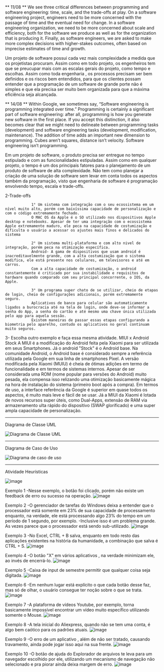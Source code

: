** 11/08 **
We see three critical differences between programming and software engineering: time, scale, and the trade-offs at play. On a software engineering project, engineers need to be 
more concerned with the passage of time and the eventual need for change. In a software engineering organization, we need to be more concerned about scale and efficiency, both for 
the software we produce as well as for the organization that is producing it. Finally, as software engineers, we are asked to make more complex decisions with higher-stakes outcomes, often based 
on imprecise estimates of time and growth.

Um projeto de software possui cada vez mais complexidade a medida que os projetistas procuram. Assim como em todo projeto, os engenheiros tem que se preucupar mais com as escalas 
gerais do projeto, como tempo e escolhas.
Assim como toda engenharia , os processos precisam ser bem definidos e os riscos bem entendidos, para que os clientes possam entender que a programação
de um software de grande porte não é simples e que ela precisa ser muito bem organizada para que a máxima eficiência seja alcançada.

** 14/08 **
Within Google, we sometimes say, “Software engineering is programming integrated over time.” Programming is certainly a significant part of software engineering: after all, programming is 
how you generate new software in the first place. If you accept this distinction, it also becomes clear that we might need to delineate between programming tasks (development) and software 
engineering tasks (development, modification, maintenance). The addition of time adds an important new dimension to programming. Cubes aren’t squares, distance isn’t velocity.
Software engineering isn’t programming.

Em um projeto de software, o produto precisa ser entregue no tempo estipulado e com as funcionalidades estipuladas. Assim como em qualquer projeto, o tempo é um dos principais fatores para 
o planejamento de um produto de software de alta complexidade. Não tem como planejar a criação de uma solução de software sem levar em conta todos os aspectos também da programação, visto que engenharia de software
é programação envolvendo tempo, escala e trade-offs.

2-Trade-offs

                1° Um sistema com integração com o seu ecossistema em um nível muito alto, porém com baixíssima capacidade de personalização e com o código extremamente fechado.
                O MAC OS da Apple é o SO utilizado nos dispositivos Apple desktop e notebooks. Apesar de ter uma integração com o ecossistema Apple extremamente maduro, ele peca na capacidade de costumização e dificulta o usuário a acessar os ajustes mais finos e delicados do sistema
                
                2° Um sistema multi-plataforma e com alto nivel de integração, porém peca na otimização específica.
                Android- A gama de dispositivos que usam android é inacreditavelmente grande, com a alta costumização que o sistema modifica, ele está presente nos celulares, em televisores e até em carros.
                Com a alta capacidade de costumização, o android constantemente é criticado por sua instabilidade e requisitos de hardware quando comparado com seu principal concorrente, o IOS, da Apple.
                
                3° Um programa super chato de se utilizar, cheio de etapas de login, cheio de configurações adicionais, porém extremamente seguro.
                Aplicativos de banco para celular são automaticamente ligados a burocracia até na tela de login, onde deve-se informar a senha do App, a senha do cartão e até mesmo uma chave única utilizada pelo app para aquela sessão.
                Existem maneiras de passar essas etapas configurando a biometria pelo aparelho, contudo os aplicativos no geral continuam muito seguros.

3- Escolha outro exemplo e faça essa mesma atividade.
    MIUI x Android Stock
    A MIUI é a modificação do Android feita pela Xiaomi para ser utilizada em seus Smartphones. Já o android "Stock" é o Android base.
    Na comunidade Android, o Android base é considerado sempre a referência utilizada pela Google em sua linha de smartphones Pixel.
    A versão modificada pela Xiaomi (MUIU) é cheia de ótimas adições em termo de funcionalidade e em termos de sistemas internos. Apesar de ser considerada uma ROM (nome popular para versões do Android)
muito pesada, ela compensa isso relizando uma otimização basicamente mágica na hora de instalação do sistema (primeiro boot após a compra).
    Em termos de uso, a interface referência da Google é superior em quase todos os aspectos, é muito mais leve e fácil de se usar. 
    Já a MIUI da Xiaomi é lotada de novos recursos super úteis, como Dual-Apps, extensão de RAM via armazenamento ulta rápido do dispositivo (SWAP glorificado) e uma super ampla capacidade de personalização.


---------------------------------------
Diagrama de Classe UML

![Diagrama de Classe UML](https://github.com/CauevSilv/bertoti/assets/127447047/59829205-8826-419f-8682-8167c08575f1)

---------------------------------------
Diagrama de Caso de Uso

![Diagrama de caso de uso](https://github.com/CauevSilv/bertoti/assets/127447047/0badb06f-e2d8-4b98-80c5-8af1284dd59b)

---------------------------------------
Atividade Heurísticas

![image](https://github.com/CauevSilv/bertoti/assets/127447047/c10f7fef-b96c-47d0-bd07-5fb275a7590f)


Exemplo 1
-Nesse exemplo, o botão foi clicado, porém não existe um feedback de erro ou sucesso na operação.
![image](https://github.com/CauevSilv/bertoti/assets/127447047/61e24d5d-3368-4509-8495-27e4924129d9)

Exemplo 2
-O gerenciador de tarefas do Windows deixa a entender que o processador está somente em 23% de sua capacidade de processamento enquanto, na verdade, ele está processando algo 23% do tempo em um período de 1 segundo, por exemplo.
-Inclusive isso é um problema grande. As vezes parece que o processador está sendo sub-utilizado.
![image](https://github.com/CauevSilv/bertoti/assets/127447047/fbba3064-d7b3-488a-809e-6bae57ca382b)

Exemplo 3
-No Excel, CTRL + B salva, enquanto em todo resto das aplicações existentes na história da humanidade, a combinação que salva é CTRL + S.
![image](https://github.com/CauevSilv/bertoti/assets/127447047/f5c915dc-f780-49a5-802b-43a53eb268c7)

Exemplo 4
-O botão "X" em vários aplicativos , na verdade minimizam ele, ao invés de encerrá-lo.
![image](https://github.com/CauevSilv/bertoti/assets/127447047/ab1a7bed-42da-421a-9ff3-490e095e24a9)

Exemplo 5
-Caixa de input de semestre permitir que qualquer coisa seja digitada.
![image](https://github.com/CauevSilv/bertoti/assets/127447047/bb783dff-1770-4d26-abb1-084948618372)

Exemplo 6
-Em nenhum lugar está explícito o que cada botão desse faz, mas só de olhar, o usuário consegue ter noção sobre o que se trata.
![image](https://github.com/CauevSilv/bertoti/assets/127447047/3e2be677-d563-4d8f-bac0-dfc8c65361bb)

Exemplo 7
-A plataforma de vídeos Youtube, por exemplo, torna basicamente impossível encontrar um vídeo muito específico utilizando somente o Mouse.
![image](https://github.com/CauevSilv/bertoti/assets/127447047/824e02b5-dc10-4972-94de-b88e93aa89f9)

Exemplo 8
-A tela inicial do Aliexpress, quando não se tem uma conta, é algo bem caótico para os padrões atuais.
![image](https://github.com/CauevSilv/bertoti/assets/127447047/06e0d023-8844-4d3d-9700-8fca22ca9567)

Exemplo 9
-O erro de um aplicativo , além de não ser tratado, causando travamento, ainda pode jogar isso aqui na sua frente.
![image](https://github.com/CauevSilv/bertoti/assets/127447047/72421d67-9b35-4ca3-b69f-f1d6da0c0d47)

Exemplo 10
-O botão de ajuda do Explorador de arquivos te leva para um navegador escolhido por ele, utilizando um mecanismo de navegação não selecionado e pra piorar ainda deixa margem de erro.
![image](https://github.com/CauevSilv/bertoti/assets/127447047/e2297ffb-44d2-4a7d-98ef-8687087e2438)










